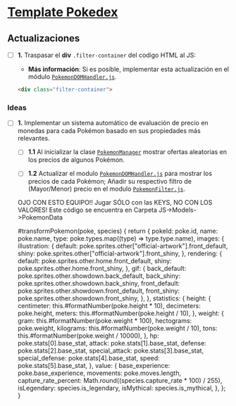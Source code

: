 # [Template Pokedex](templates/pokedex)

## Actualizaciones

- [ ] **1.** Traspasar el **div** `.filter-container` del codigo HTML al JS:

  - **Más información**: Si es posible, implementar esta actualización en el módulo [`PokemonDOMHandler.js`](templates/pokedex/js/models/PokemonDataHandler.js).

  ```HTML
  <div class="filter-container">
  ```

### Ideas

- [ ] **1.** Implementar un sistema automático de evaluación de precio en monedas para cada Pokémon basado en sus propiedades más relevantes.

  - [ ] **1.1** Al inicializar la clase [`PokemonManager`](templates/pokedex/js/models/PokemonManager.js) mostrar ofertas aleatorias en los precios de algunos Pokémon.

  - [ ] **1.2** Actualizar el modulo [`PokemonDOMHandler.js`](templates/pokedex/js/models/PokemonDOMHandler.js) para mostrar los precios de cada Pokémon; Añadir su respectivo filtro de (Mayor/Menor) precio en el modulo [`PokemonFilter.js`](templates/pokedex/js/models/PokemonFilter.js).



  OJO CON ESTO EQUIPO!! Jugar SÓLO con las KEYS, NO CON LOS VALORES! Este código se encuentra en Carpeta JS->Models->PokemonData

   #transformPokemon(poke, species) {
    return {
      pokeId: poke.id,
      name: poke.name,
      type: poke.types.map((type) => type.type.name),
      images: {
        illustration: {
          default: poke.sprites.other["official-artwork"].front_default,
          shiny: poke.sprites.other["official-artwork"].front_shiny,
        },
        rendering: {
          default: poke.sprites.other.home.front_default,
          shiny: poke.sprites.other.home.front_shiny,
        },
        gif: {
          back_default: poke.sprites.other.showdown.back_default,
          back_shiny: poke.sprites.other.showdown.back_shiny,
          front_default: poke.sprites.other.showdown.front_default,
          front_shiny: poke.sprites.other.showdown.front_shiny,
        },
      },
      statistics: {
        height: {
          centimeter: this.#formatNumber(poke.height * 10),
          decimeters: poke.height,
          meters: this.#formatNumber(poke.height / 10),
        },
        weight: {
          gram: this.#formatNumber(poke.weight * 100),
          hectograms: poke.weight,
          kilograms: this.#formatNumber(poke.weight / 10),
          tons: this.#formatNumber(poke.weight / 10000),
        },
        hp: poke.stats[0].base_stat,
        attack: poke.stats[1].base_stat,
        defense: poke.stats[2].base_stat,
        special_attack: poke.stats[3].base_stat,
        special_defense: poke.stats[4].base_stat,
        speed: poke.stats[5].base_stat,
      },
      value: {
        base_experience: poke.base_experience,
        movements: poke.moves.length,
        capture_rate_percent: Math.round((species.capture_rate * 100) / 255),
        isLegendary: species.is_legendary,
        isMythical: species.is_mythical,
      },
    };
   }